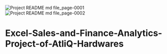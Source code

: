![Project README md file_page-0001](https://github.com/rahulrajbo/Excel-Sales-and-Finance-Analytics-Project-of-AtliQ-Hardwares/assets/132475212/2667b207-afce-4bda-9e0b-7780f0c56bb2)
![Project README md file_page-0002](https://github.com/rahulrajbo/Excel-Sales-and-Finance-Analytics-Project-of-AtliQ-Hardwares/assets/132475212/65da31e1-d1dc-4bc3-9f13-8796207923fc)
# Excel-Sales-and-Finance-Analytics-Project-of-AtliQ-Hardwares
